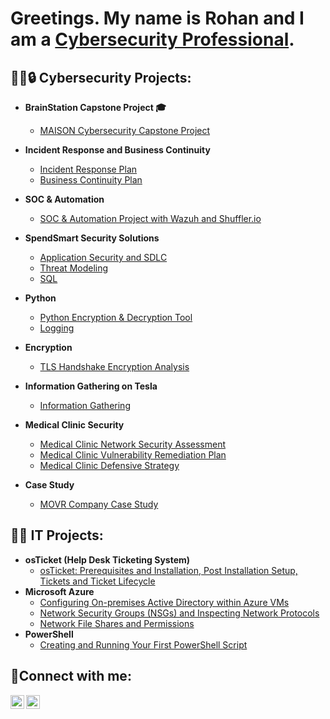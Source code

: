<h1>Greetings. My name is Rohan and I am a <a href="https://linkedin.com/in/rohaniat">Cybersecurity Professional</a/h1>.

<h2>👨‍💻🔒 Cybersecurity Projects:</h2>

- <b>BrainStation Capstone Project 🎓</b>
  - [MAISON Cybersecurity Capstone Project](https://github.com/Capstone)

- <b>Incident Response and Business Continuity</b>
  - [Incident Response Plan](https://github.com/rohaniat/IncidentResponsePlan)
  - [Business Continuity Plan](https://github.com/rohaniat/BusinessContinuityPlan)

- <b>SOC & Automation</b>
  - [SOC & Automation Project with Wazuh and Shuffler.io](https://github.com/rohaniat/SOC-Automation)

- <b>SpendSmart Security Solutions</b>
  - [Application Security and SDLC](https://github.com/rohaniat/ApplicationSecurity-SDLC)
  - [Threat Modeling](https://github.com/rohaniat/ThreatModeling)
  - [SQL](https://github.com/rohaniat/SQL)

- <b>Python</b>
  - [Python Encryption & Decryption Tool](https://github.com/rohaniat/Python)
  - [Logging](https://github.com/rohaniat/Logging)

- <b>Encryption</b>
  - [TLS Handshake Encryption Analysis](https://github.com/rohaniat/Encryption)

- <b>Information Gathering on Tesla</b>
  - [Information Gathering](https://github.com/rohaniat/InformationGathering)

- <b>Medical Clinic Security</b>
  - [Medical Clinic Network Security Assessment](https://github.com/rohaniat/NetworkSecurity)
  - [Medical Clinic Vulnerability Remediation Plan](https://github.com/rohaniat/VulnerabilityRemediation)
  - [Medical Clinic Defensive Strategy](https://github.com/rohaniat/DefensiveStrategy)

- <b>Case Study</b>
  - [MOVR Company Case Study](https://github.com/rohaniat/CaseStudy)

<h2>👨‍💻 IT Projects:</h2>

- <b>osTicket (Help Desk Ticketing System)</b>
  - [osTicket: Prerequisites and Installation, Post Installation Setup, Tickets and Ticket Lifecycle](https://github.com/rohaniat/osticket-prereqs) 
- <b>Microsoft Azure</b>
  - [Configuring On-premises Active Directory within Azure VMs](https://github.com/rohaniat/configure-ad)
  - [Network Security Groups (NSGs) and Inspecting Network Protocols](https://github.com/rohaniat/azure-network-protocols)
  - [Network File Shares and Permissions](https://github.com/rohaniat/networkfilesharesandpermissions)
- <b>PowerShell</b>
   - [Creating and Running Your First PowerShell Script](https://github.com/rohaniat/first-powershell-script)

<h2>🤳Connect with me:</h2>


[<img align="left" alt="Rohan | LinkedIn" width="22px" src="https://cdn.jsdelivr.net/npm/simple-icons@v3/icons/linkedin.svg" />][linkedin]
[<img align="left" alt="Rohan | Instagram" width="22px" src="https://cdn.jsdelivr.net/npm/simple-icons@v3/icons/instagram.svg" />][instagram]

[instagram]: https://www.instagram.com/poemagranate
[linkedin]: https://linkedin.com/in/rohaniat
